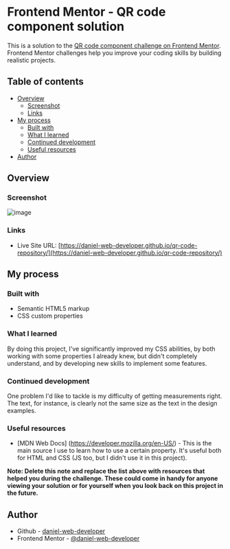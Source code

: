 # Frontend Mentor - QR code component solution

This is a solution to the [QR code component challenge on Frontend Mentor](https://www.frontendmentor.io/challenges/qr-code-component-iux_sIO_H). Frontend Mentor challenges help you improve your coding skills by building realistic projects. 

## Table of contents

- [Overview](#overview)
  - [Screenshot](#screenshot)
  - [Links](#links)
- [My process](#my-process)
  - [Built with](#built-with)
  - [What I learned](#what-i-learned)
  - [Continued development](#continued-development)
  - [Useful resources](#useful-resources)
- [Author](#author)

## Overview

### Screenshot

![image](https://user-images.githubusercontent.com/107224353/173139262-3f4ee1af-e8c4-43e0-a0a3-f68a297a2167.png)

### Links

- Live Site URL: [https://daniel-web-developer.github.io/qr-code-repository/](https://daniel-web-developer.github.io/qr-code-repository/)

## My process

### Built with

- Semantic HTML5 markup
- CSS custom properties

### What I learned

By doing this project, I've significantly improved my CSS abilities, by both working with some properties I already knew, but didn't completely understand, and by developing new skills to implement some features.

### Continued development

One problem I'd like to tackle is my difficulty of getting measurements right. The text, for instance, is clearly not the same size as the text in the design examples.

### Useful resources

- [MDN Web Docs] (https://developer.mozilla.org/en-US/) - This is the main source I use to learn how to use a certain property. It's useful both for HTML and CSS (JS too, but I didn't use it in this project).


**Note: Delete this note and replace the list above with resources that helped you during the challenge. These could come in handy for anyone viewing your solution or for yourself when you look back on this project in the future.**

## Author

- Github - [daniel-web-developer](https://github.com/daniel-web-developer)
- Frontend Mentor - [@daniel-web-developer](https://www.frontendmentor.io/profile/daniel-web-developer)
